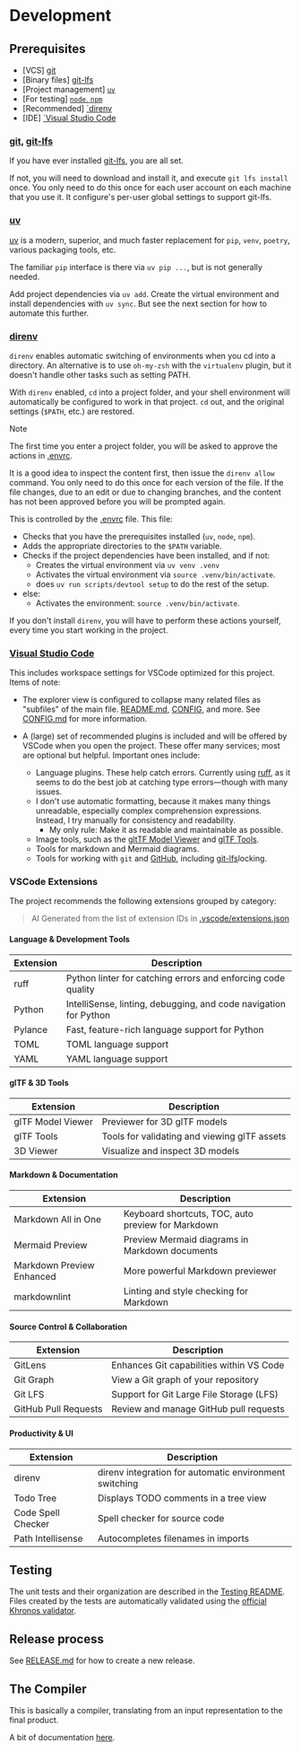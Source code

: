 # Development

## Prerequisites

- [VCS] [git](https://git-scm.com)
- [Binary files] [git-lfs](https://git-lfs.com)
- [Project management] [`uv`](https://docs.astral.sh/uv/)
- \[For testing] [`node`, `npm`](https://nodejs.org/)
- \[Recommended] [`direnv](https://direnv.net/docs/installation.html)
- \[IDE] [`Visual Studio Code](https://code.visualstudio.com/)

### [git](<https://git-scm.com)>), [git-lfs](https://git-lfs.com)

If you have ever installed [git-lfs](https://git-lfs.com), you are all set.

If not, you will need to download and install it, and execute `git lfs install` once. You only need to do this once for each user account on each machine that you use it. It configure's per-user global settings to support git-lfs.

### [uv](https://docs.astral.sh/uv/)

[uv](https://docs.astral.sh/uv/) is a modern, superior, and much faster replacement for `pip`, `venv`, `poetry`, various packaging tools, etc.

The familiar `pip` interface is there via `uv pip ...`, but is not generally needed.

Add project dependencies via `uv add`. Create the virtual environment and install dependencies with `uv sync`. But see the next section for how to automate this further.

### [direnv](https://direnv.net)

`direnv` enables automatic switching of environments when you cd into a directory. An alternative is to use `oh-my-zsh` with the `virtualenv` plugin, but it doesn't handle other tasks such as setting PATH.

With `direnv` enabled, `cd` into a project folder, and your shell environment will automatically be configured to work in that project. `cd` out, and the original settings (`$PATH`, etc.) are restored.

> [!NOTE]
> The first time you enter a project folder, you will be asked to approve the actions in [.envrc](.envrc).
>
> It is a good idea to inspect the content first, then issue the `direnv allow` command. You only need to do this once for each version of the file. If the file changes, due to an edit or due to changing branches, and the content has not been approved before you will be prompted again.

This is controlled by the [.envrc](.envrc) file. This file:

- Checks that you have the prerequisites installed (`uv`, `node`, `npm`).
- Adds the appropriate directories to the `$PATH` variable.
- Checks if the project dependencies have been installed, and if not:
  - Creates the virtual environment via `uv venv .venv`
  - Activates the virtual environment via
     `source .venv/bin/activate`.
  - does `uv run scripts/devtool setup` to do the rest of the setup.
- else:
  - Activates the environment: `source .venv/bin/activate`.

If you don't install `direnv`, you will have to perform these actions yourself, every time you start working in the project.

### [Visual Studio Code](https://code.visualstudio.com)

This includes workspace settings for VSCode optimized for this project. Items of note:

- The explorer view is configured to collapse many related files as "subfiles" of the main file. [README.md](README.md), [CONFIG](CONFIG.md), and more. See [CONFIG.md](CONFIG.md) for more information.
- A (large) set of recommended plugins is included and will be offered by VSCode when you open the project. These offer many services; most are optional but helpful. Important ones include:

  - Language plugins. These help catch errors. Currently using [ruff](https://docs.astral.sh/ruff/), as it seems to do the best job at catching type errors—though with many issues.
  - I don't use automatic formatting, because it makes many things unreadable, especially complex comprehension expressions. Instead, I try manually for consistency and readability.
    - My only rule: Make it as readable and maintainable as possible.
  - Image tools, such as the [gltTF Model Viewer](https://marketplace.visualstudio.com/items/?itemName=cloudedcat.vscode-model-viewer) and [glTF Tools](https://marketplace.visualstudio.com/items/?itemName=cesium.gltf-vscode).
  - Tools for markdown and Mermaid diagrams.
  - Tools for working with `git` and [GitHub](https://github.com/BobKerns/gltf_builder), including [git-lfs](https://git-lfs.com)locking.

### VSCode Extensions

The project recommends the following extensions grouped by category:

> AI Generated from the list of extension IDs in [.vscode/extensions.json](.vscode/extensions.json)

#### Language & Development Tools

| Extension | Description |
|-----------|-------------|
| ruff | Python linter for catching errors and enforcing code quality |
| Python | IntelliSense, linting, debugging, and code navigation for Python |
| Pylance | Fast, feature-rich language support for Python |
| TOML | TOML language support |
| YAML | YAML language support |

#### glTF & 3D Tools

| Extension | Description |
|-----------|-------------|
| glTF Model Viewer | Previewer for 3D glTF models |
| glTF Tools | Tools for validating and viewing glTF assets |
| 3D Viewer | Visualize and inspect 3D models |

#### Markdown & Documentation

| Extension | Description |
|-----------|-------------|
| Markdown All in One | Keyboard shortcuts, TOC, auto preview for Markdown |
| Mermaid Preview | Preview Mermaid diagrams in Markdown documents |
| Markdown Preview Enhanced | More powerful Markdown previewer |
| markdownlint | Linting and style checking for Markdown |

#### Source Control & Collaboration

| Extension | Description |
|-----------|-------------|
| GitLens | Enhances Git capabilities within VS Code |
| Git Graph | View a Git graph of your repository |
| Git LFS | Support for Git Large File Storage (LFS) |
| GitHub Pull Requests | Review and manage GitHub pull requests |

#### Productivity & UI

| Extension | Description |
|-----------|-------------|
| direnv | direnv integration for automatic environment switching |
| Todo Tree | Displays TODO comments in a tree view |
| Code Spell Checker | Spell checker for source code |
| Path Intellisense | Autocompletes filenames in imports |

## Testing

The unit tests and their organization are described in the [Testing README](testing/README.md). Files created by the tests are automatically validated using the [official Khronos validator](https://github.khronos.org/glTF-Validator/).

## Release process

See [RELEASE.md](RELEASE.md) for how to create a new release.

## The Compiler

This is basically a compiler, translating from an input representation to the final product.

A bit of documentation [here](docs/compiler.md).
